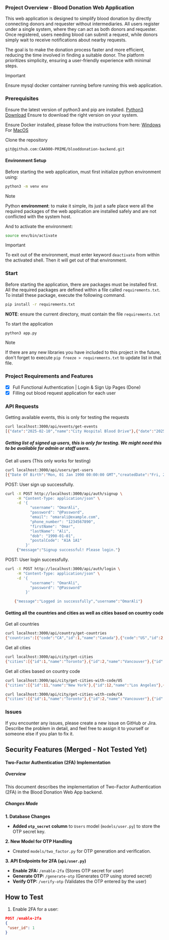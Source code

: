 ### Project Overview - Blood Donation Web Application

This web application is designed to simplify blood donation by directly connecting donors and requester without intermediaries. All users register under a single system, where they can act as both donors and requester. Once registered, users needing blood can submit a request, while donors simply wait to receive notifications about nearby requests.

The goal is to make the donation process faster and more efficient, reducing the time involved in finding a suitable donor. The platform prioritizes simplicity, ensuring a user-friendly experience with minimal steps.

>[!IMPORTANT]
>Ensure mysql docker container running before running this web application.
### Prerequisites
Ensure the latest version of python3 and pip are installed. [Python3 Download](https://www.python.org/downloads/) Ensure to download the right version on your system.

Ensure Docker installed, please follow the instructions from here: [Windows](https://docs.docker.com/desktop/setup/install/windows-install/) For [MacOS](https://docs.docker.com/desktop/setup/install/mac-install/)

Clone the repository

```bash
git@github.com:CAA900-PRIME/blooddonation-backend.git
```
#### Environment Setup
Before starting the web application, must first initialize python environment using:

```bash
python3 -m venv env
```

>[!NOTE]
>Python **environment**: to make it simple, its just a safe place were all the required packages of the web application are installed safely and are not conflicted with the system host.

And to activate the environment: 

```bash
source env/bin/activate
```

>[!IMPORTANT]
>To exit out of the environment, must enter keyword `deactivate` from within the activated shell. Then it will get out of that environment.

### Start

Before starting the application, there are packages must be installed first. All the required packages are defined within a file called `requirements.txt`. To install these package, execute the following command.

```bash
pip install -r requirements.txt
```

**NOTE**: ensure the current directory, must contain the file `requirements.txt`

To start the application 

```bash
python3 app.py
```

>[!NOTE]
>If there are any new libraries you have included to this project in the future, don't forget to execute `pip freeze > requirements.txt` to update list in that file.
### Project Requirements and Features

- [x] Full Functional Authentication | Login & Sign Up Pages (Done)
- [x] Filling out blood request application for each user
### API Requests
Getting available events, this is only for testing the requests
```bash
curl localhost:3000/api/events/get-events
[{"date":"2025-02-10","name":"City Hospital Blood Drive"},{"date":"2025-02-15","name":"Community Center Donation Day"},{"date":"2025-02-20","name":"University Blood Donation Camp"}]
```

##### Getting list of signed up users, this is only for testing. We might need this to be available for admin or staff users.

Get all users (This only works for testing)
```bash
curl localhost:3000/api/users/get-users  
[{"Date Of Birth":"Mon, 01 Jan 1990 00:00:00 GMT","createdDate":"Fri, 21 Feb 2025 20:26:41 GMT","email":"omarali@example.com","firstName":"Omar","id":1,"lastLoggedIn":null,"lastName":"Ali","phone_number":"1234567890","postalCode":"A1A 1A1","username":"OmarAli","verifiedDate":null}]
```

POST: User sign up successfully. 
```bash
curl -X POST http://localhost:3000/api/auth/signup \
     -H "Content-Type: application/json" \
     -d '{
           "username": "OmarAli",
           "password": "@Password",
           "email": "omarali@example.com",
           "phone_number": "1234567890",
           "firstName": "Omar",
           "lastName": "Ali",
           "dob": "1990-01-01",
           "postalCode": "A1A 1A1"
         }'
     {"message":"Signup successful! Please login."}
```

POST: User login successfully.
```bash
curl -X POST http://localhost:3000/api/auth/login \
     -H "Content-Type: application/json" \
     -d '{
           "username": "OmarAli",
           "password": "@Password"
         }'

    {"message":"Logged in successfully","username":"OmarAli"}
```

#### Getting all the countries and cities as well as cities based on country code

Get all countries
```bash
curl localhost:3000/api/country/get-countries
{"countries":[{"code":"CA","id":1,"name":"Canada"},{"code":"US","id":2,"name":"United States"}]}
```

Get all cities
```bash
curl localhost:3000/api/city/get-cities
{"cities":[{"id":1,"name":"Toronto"},{"id":2,"name":"Vancouver"},{"id":3,"name":"Montreal"},{"id":4,"name":"Calgary"},{"id":5,"name":"Edmonton"},{"id":6,"name":"Ottawa"},{"id":7,"name":"Winnipeg"},{"id":8,"name":"Quebec City"},{"id":9,"name":"Halifax"},{"id":10,"name":"Saskatoon"},{"id":11,"name":"New York"},{"id":12,"name":"Los Angeles"},{"id":13,"name":"Chicago"},{"id":14,"name":"Houston"},{"id":15,"name":"Phoenix"},{"id":16,"name":"Philadelphia"},{"id":17,"name":"San Antonio"},{"id":18,"name":"San Diego"},{"id":19,"name":"Dallas"},{"id":20,"name":"San Jose"}]}
```

Get all cities based on country code
```bash
curl localhost:3000/api/city/get-cities-with-code/US
{"cities":[{"id":11,"name":"New York"},{"id":12,"name":"Los Angeles"},{"id":13,"name":"Chicago"},{"id":14,"name":"Houston"},{"id":15,"name":"Phoenix"},{"id":16,"name":"Philadelphia"},{"id":17,"name":"San Antonio"},{"id":18,"name":"San Diego"},{"id":19,"name":"Dallas"},{"id":20,"name":"San Jose"}]}

curl localhost:3000/api/city/get-cities-with-code/CA
{"cities":[{"id":1,"name":"Toronto"},{"id":2,"name":"Vancouver"},{"id":3,"name":"Montreal"},{"id":4,"name":"Calgary"},{"id":5,"name":"Edmonton"},{"id":6,"name":"Ottawa"},{"id":7,"name":"Winnipeg"},{"id":8,"name":"Quebec City"},{"id":9,"name":"Halifax"},{"id":10,"name":"Saskatoon"}]}
```

### Issues
If you encounter any issues, please create a new issue on GitHub or Jira. Describe the problem in detail, and feel free to assign it to yourself or someone else if you plan to fix it.

## Security Features (Merged - Not Tested Yet)
#### Two-Factor Authentication (2FA) Implementation
##### Overview
This document describes the implementation of Two-Factor Authentication (2FA) in the Blood Donation Web App backend.

##### Changes Made

**1. Database Changes**
- **Added `otp_secret` column** to `Users` model (`models/user.py`) to store the OTP secret key.

**2. New Model for OTP Handling**
- Created `models/two_factor.py` for OTP generation and verification.

**3. API Endpoints for 2FA (`api/user.py`)**
- **Enable 2FA:** `/enable-2fa` (Stores OTP secret for user)
- **Generate OTP:** `/generate-otp` (Generates OTP using stored secret)
- **Verify OTP:** `/verify-otp` (Validates the OTP entered by the user)

## How to Test
1. Enable 2FA for a user:
```json
POST /enable-2fa
{
 "user_id": 1
}
```

